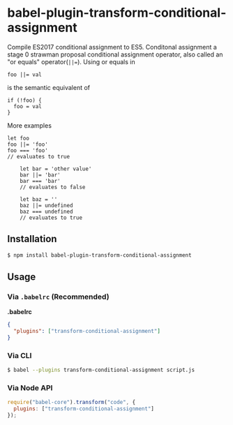 # babel-plugin-transform-conditional-assignment

Compile ES2017 conditional assignment to ES5.  Conditonal assignment a stage 0
strawman proposal conditional assignment operator, also called an "or equals"
operator(`||=`).  Using or equals in

```
foo ||= val
```

is the semantic equivalent of

```
if (!foo) {
  foo = val
}
```

More examples

```
let foo
foo ||= 'foo'
foo === 'foo'
// evaluates to true
```

```
    let bar = 'other value'
    bar ||= 'bar'
    bar === 'bar'
    // evaluates to false
```

```
    let baz = ''
    baz ||= undefined
    baz === undefined
    // evaluates to true
```

## Installation

```sh
$ npm install babel-plugin-transform-conditional-assignment
```

## Usage

### Via `.babelrc` (Recommended)

**.babelrc**

```json
{
  "plugins": ["transform-conditional-assignment"]
}
```

### Via CLI

```sh
$ babel --plugins transform-conditional-assignment script.js
```

### Via Node API

```javascript
require("babel-core").transform("code", {
  plugins: ["transform-conditional-assignment"]
});
```
